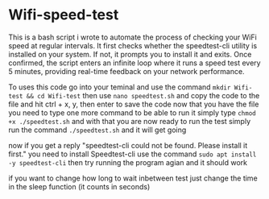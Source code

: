 # Wifi-speed-test
This is a bash script i wrote to automate the process of checking your WiFi speed at regular intervals. It first checks whether the speedtest-cli utility is installed on your system. If not, it prompts you to install it and exits. Once confirmed, the script enters an infinite loop where it runs a speed test every 5 minutes, providing real-time feedback on your network performance.

To uses this code go into your teminal and use the command ```mkdir Wifi-test && cd Wifi-test```
then use ```nano speedtest.sh``` and copy the code to the file and hit ctrl + x, y, then enter to save the code
now that you have the file you need to type one more command to be able to run it 
simply type ```chmod +x ./speedtest.sh```
and with that you are now ready to run the test simply run the command ```./speedtest.sh``` and it will get going

now if you get a reply "speedtest-cli could not be found. Please install it first." you need to install Speedtest-cli use the command 
```sudo apt install -y speedtest-cli```
then try running the program agian and it should work


if you want to change how long to wait inbetween test just change the time in the sleep function (it counts in seconds)
